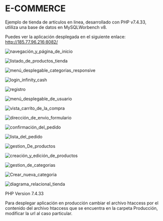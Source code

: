 # E-COMMERCE

Ejemplo de tienda de artículos en linea, desarrollado con PHP v7.4.33,
utliliza una base de datos en MySQLWorbench v8.

Puedes ver la aplicación desplegada en el siguiente enlace: http://185.77.96.216:8082/

![navegación_y_página_de_inicio](https://github.com/Danielbn64/E-COMMERCE-26-07-2023/assets/98886911/f8da69d3-95bb-44c6-a9fc-d142df88824b)

![listado_de_productos_tienda](https://github.com/Danielbn64/E-COMMERCE-26-07-2023/assets/98886911/b74120a2-4053-46f4-9a4b-b4bc48fb3b3e)

![menú_desplegable_categorias_responsive](https://github.com/Danielbn64/E-COMMERCE-26-07-2023/assets/98886911/17413dd5-bc7f-45d7-a178-07ff3c672f14)

![login_infinity_cash](https://github.com/Danielbn64/E-COMMERCE-26-07-2023/assets/98886911/e8bdb8ec-50f1-4eff-8cf6-58edef4c959b)

![registro](https://github.com/Danielbn64/E-COMMERCE-26-07-2023/assets/98886911/fc59a997-852e-4541-bfe7-85dba74fbb58)

![menú_desplegable_de_usuario](https://github.com/Danielbn64/E-COMMERCE-26-07-2023/assets/98886911/0bffd95e-04ef-4174-a32f-0ea153734767)

![vista_carrito_de_la_compra](https://github.com/Danielbn64/E-COMMERCE-26-07-2023/assets/98886911/f8a57a6c-ee3d-4682-a6aa-afb9e3241b7d)

![dirección_de_envio_formulario](https://github.com/Danielbn64/E-COMMERCE-26-07-2023/assets/98886911/d7fc3064-55a6-4498-8643-a639082d217a)

![confirmación_del_pedido](https://github.com/Danielbn64/E-COMMERCE-26-07-2023/assets/98886911/49e10ba1-0d9d-471c-b365-1f01c7b9383b)

![lista_del_pedido](https://github.com/Danielbn64/E-COMMERCE-26-07-2023/assets/98886911/22342361-1458-4fbb-8d25-2992f506a29f)

![gestion_De_productos](https://github.com/Danielbn64/E-COMMERCE-26-07-2023/assets/98886911/9c6ff1c5-e274-40a3-a29d-8b5fdce090e7)

![creación_y_edición_de_productos](https://github.com/Danielbn64/E-COMMERCE-26-07-2023/assets/98886911/88f23071-3a4b-41bc-ab83-a85f49c364ca)

![gestion_de_categorias](https://github.com/Danielbn64/E-COMMERCE-26-07-2023/assets/98886911/fa274532-a72c-4153-ba50-751334fe459c)

![Crear_nueva_categoria](https://github.com/Danielbn64/E-COMMERCE-26-07-2023/assets/98886911/64f3b7b4-ed0b-4031-8831-6a025d81a489)

![diagrama_relacional_tienda](https://github.com/Danielbn64/E-COMMERCE-26-07-2023/assets/98886911/fb47bdd2-7e1d-400d-b0a7-71abd55460e9)

PHP Version 7.4.33

Para desplegar aplicación en producción cambiar el archivo htaccess por el contenido del archivo htaccess que se encuentra en la carpeta
Producción, modificar la url al caso particular.
